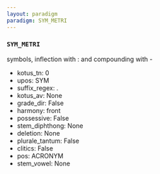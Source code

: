 ```yaml
---
layout: paradigm
paradigm: SYM_METRI
---
```

### ` SYM_METRI `

symbols, inflection with : and compounding with -
* kotus_tn: 0
* upos: SYM
* suffix_regex: .
* kotus_av: None
* grade_dir: False
* harmony: front
* possessive: False
* stem_diphthong: None
* deletion: None
* plurale_tantum: False
* clitics: False
* pos: ACRONYM
* stem_vowel: None
